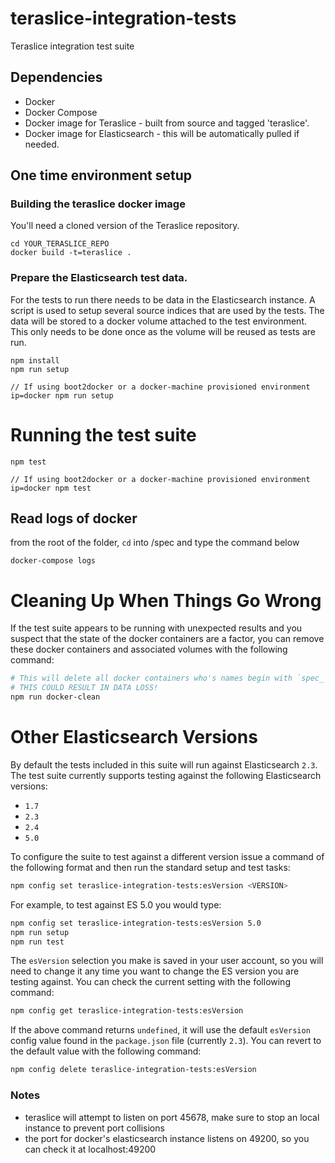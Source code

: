 # teraslice-integration-tests

Teraslice integration test suite

## Dependencies

* Docker
* Docker Compose
* Docker image for Teraslice - built from source and tagged 'teraslice'.
* Docker image for Elasticsearch - this will be automatically pulled if needed.

## One time environment setup

### Building the teraslice docker image

You'll need a cloned version of the Teraslice repository.

```
cd YOUR_TERASLICE_REPO
docker build -t=teraslice .
```

### Prepare the Elasticsearch test data.

For the tests to run there needs to be data in the Elasticsearch instance. A script is used to setup several source indices that are used by the tests. The data will be stored to a docker volume attached to the test environment. This only needs to be done once as the volume will be reused as tests are run.

```
npm install
npm run setup

// If using boot2docker or a docker-machine provisioned environment
ip=docker npm run setup
```

# Running the test suite

```
npm test

// If using boot2docker or a docker-machine provisioned environment
ip=docker npm test
```

## Read logs of docker
from the root of the folder, `cd` into /spec and type the command below
```
docker-compose logs
```

# Cleaning Up When Things Go Wrong

If the test suite appears to be running with unexpected results and you suspect
that the state of the docker containers are a factor, you can remove these
docker containers and associated volumes with the following command:

```bash
# This will delete all docker containers who's names begin with `spec_`.
# THIS COULD RESULT IN DATA LOSS!
npm run docker-clean
```

# Other Elasticsearch Versions

By default the tests included in this suite will run against Elasticsearch
`2.3`. The test suite currently supports testing against the following
Elasticsearch versions:

* `1.7`
* `2.3`
* `2.4`
* `5.0`

To configure the suite to test against a different version issue a command of
the following format and then run the standard setup and test tasks:

```bash
npm config set teraslice-integration-tests:esVersion <VERSION>
```

For example, to test against ES 5.0 you would type:

```bash
npm config set teraslice-integration-tests:esVersion 5.0
npm run setup
npm run test
```

The `esVersion` selection you make is saved in your user account, so you will
need to change it any time you want to change the ES version you are testing
against.  You can check the current setting with the following command:

```bash
npm config get teraslice-integration-tests:esVersion
```

If the above command returns `undefined`, it will use the default `esVersion`
config value found in the `package.json` file (currently `2.3`).  You can revert
to the default value with the following command:

```bash
npm config delete teraslice-integration-tests:esVersion
```

### Notes
- teraslice will attempt to listen on port 45678, make sure to stop an local instance to prevent port collisions
- the port for docker's elasticsearch instance listens on 49200, so you can check it at localhost:49200
